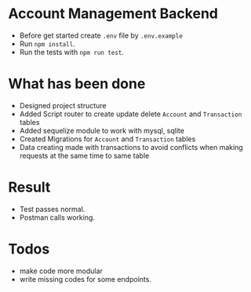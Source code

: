 # Account Management Backend

* Before get started create `.env` file by `.env.example`
* Run `npm install`.
* Run the tests with `npm run test`.

# What has been done 

* Designed project structure
* Added Script router to create update delete `Account` and `Transaction` tables
* Added sequelize module to work with mysql, sqlite
* Created Migrations for `Account` and `Transaction` tables
* Data creating made with transactions to avoid conflicts when making requests at the same time to same table

# Result

* Test passes normal.
* Postman calls working.

# Todos

* make code more modular
* write missing codes for some endpoints.